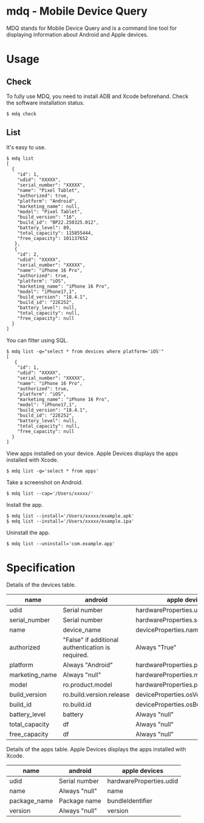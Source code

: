

# mdq - Mobile Device Query

MDQ stands for Mobile Device Query and is a command line tool for displaying information about Android and Apple devices.  

# Usage

## Check

To fully use MDQ, you need to install ADB and Xcode beforehand.
Check the software installation status.

```
$ mdq check
```

## List

It's easy to use.

```
$ mdq list
[
  {
    "id": 1,
    "udid": "XXXXX",
    "serial_number": "XXXXX",
    "name": "Pixel Tablet",
    "authorized": true,
    "platform": "Android",
    "marketing_name": null,
    "model": "Pixel Tablet",
    "build_version": "16",
    "build_id": "BP22.250325.012",
    "battery_level": 89,
    "total_capacity": 115855444,
    "free_capacity": 101137652
   },
   {
    "id": 2,
    "udid": "XXXXX",
    "serial_number": "XXXXX",
    "name": "iPhone 16 Pro",
    "authorized": true,
    "platform": "iOS",
    "marketing_name": "iPhone 16 Pro",
    "model": "iPhone17,1",
    "build_version": "18.4.1",
    "build_id": "22E252",
    "battery_level": null,
    "total_capacity": null,
    "free_capacity": null
  }
]
```

You can filter using SQL.

```
$ mdq list -q="select * from devices where platform='iOS'"
[
   {
    "id": 1,
    "udid": "XXXXX",
    "serial_number": "XXXXX",
    "name": "iPhone 16 Pro",
    "authorized": true,
    "platform": "iOS",
    "marketing_name": "iPhone 16 Pro",
    "model": "iPhone17,1",
    "build_version": "18.4.1",
    "build_id": "22E252",
    "battery_level": null,
    "total_capacity": null,
    "free_capacity": null
  }
]
```

View apps installed on your device.
Apple Devices displays the apps installed with Xcode.

```
$ mdq list -q='select * from apps'
```

Take a screenshot on Android.

```
$ mdq list --cap='/Users/xxxxx/'
```

Install the app.

```
$ mdq list --install='/Users/xxxxx/example.apk'
$ mdq list --install='/Users/xxxxx/example.ipa'
```

Uninstall the app.

```
$ mdq list --uninstall='com.example.app'
```



# Specification

Details of the devices table.

| name | android | apple devices |
| -- | -- | -- |
| udid | Serial number | hardwareProperties.udid |
| serial_number | Serial number | hardwareProperties.serialNumber |
| name | device_name | deviceProperties.name | 
| authorized | "False" if additional authentication is required. | Always "True" |
| platform | Always "Android" | hardwareProperties.platform |
| marketing_name | Always "null" | hardwareProperties.marketingName |
| model | ro.product.model | hardwareProperties.productType |
| build_version | ro.build.version.release | deviceProperties.osVersionNumber |
| build_id | ro.build.id | deviceProperties.osBuildUpdate | 
| battery_level | battery | Always "null" |
| total_capacity | df | Always "null" |
| free_capacity | df | Always "null" |


Details of the apps table.
Apple Devices displays the apps installed with Xcode.

| name | android | apple devices |
| -- | -- | -- |
| udid | Serial number | hardwareProperties.udid |
| name | Always "null" | name |
| package_name | Package name | bundleIdentifier |
| version | Always "null" | version |
